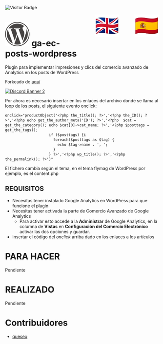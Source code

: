 ﻿![Visitor Badge](https://visitor-badge.laobi.icu/badge?page_id=techshareroom.ga-ec-posts-wordpress)

<a href="https://github.com/techshareroom/ga-ec-posts-wordpress/blob/master/READMEesES.md" target="_blank"><img src="https://raw.githubusercontent.com/techshareroom/ga-ec-posts-wordpress/master/images/languages/spain.png" width="80" img align="right"></a>
<a href="https://github.com/techshareroom/ga-ec-posts-wordpress" target="_blank"><img src="https://raw.githubusercontent.com/techshareroom/ga-ec-posts-wordpress/master/images/languages/united-kingdom.png" width="80" style="vertical-align:middle;margin:0px 50px" img align="right"></a>

<img src="https://raw.githubusercontent.com/techshareroom/ga-ec-posts-wordpress/master/images/ga-ec-posts-wordpress.png" width="80"> ga-ec-posts-wordpress
=============================================

Plugin para implementar impresiones y clics del comercio avanzado de Analytics en los posts de WordPress

Forkeado de [aquí](https://github.com/queseo/ga-ec-posts-wordpress)

<a href="https://discord.gg/wfm7Jrj">
<img src="https://discordapp.com/api/guilds/750051000664064141/widget.png?style=banner2" alt="Discord Banner 2"/>
</a>

Por ahora es necesario insertar en los enlaces del archivo donde se llama al loop de los posts, el siguiente evento onclick:
```
onclick="productObject('<?php the_title(); ?>','<?php the_ID(); ?>','<?php echo get_the_author_meta('ID'); ?>','<?php  $cat = get_the_category(); echo $cat[0]->cat_name; ?>','<?php $posttags = get_the_tags();
					if ($posttags) {i
					  foreach($posttags as $tag) {
						echo $tag->name . ', '; 
					  }
					} ?>','<?php wp_title(); ?>','<?php the_permalink(); ?>')"
```

El fichero cambia según el tema, en el tema flymag de WordPress por ejemplo, es el content.php

## REQUISITOS

- Necesitas tener instalado Google Analytics en WordPress para que funcione el plugin
- Necesitas tener activada la parte de Comercio Avanzado de Google Analytics
	- Para activar esto accede a la **Administrar** de Google Analytics, en la columna de **Vistas** en **Configuración del Comercio Electrónico** activar las dos opciones y guardar.
- Insertar el código del *onclick* arriba dado en los enlaces a los artículos

# PARA HACER

Pendiente

# REALIZADO

Pendiente

# Contribuidores

* [queseo](https://github.com/queseo)